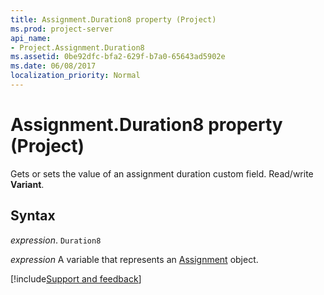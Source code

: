```yaml
---
title: Assignment.Duration8 property (Project)
ms.prod: project-server
api_name:
- Project.Assignment.Duration8
ms.assetid: 0be92dfc-bfa2-629f-b7a0-65643ad5902e
ms.date: 06/08/2017
localization_priority: Normal
---
```



# Assignment.Duration8 property (Project)

 Gets or sets the value of an assignment duration custom field. Read/write **Variant**.


## Syntax

_expression_. `Duration8`

_expression_ A variable that represents an [Assignment](./Project.Assignment.md) object.

[!include[Support and feedback](~/includes/feedback-boilerplate.md)]